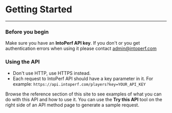# Getting Started
---

### Before you begin

Make sure you have an **IntoPerf API key**. If you don't or you get authentication errors when using it please contact admin@intoperf.com

### Using the API

* Don't use HTTP, use HTTPS instead.
* Each request to IntoPerf API should have a key parameter in it. For example: ```https://api.intoperf.com/players?key=YOUR_API_KEY```

Browse the reference section of this site to see examples of what you can do with this API and how to use it. You can use the **Try this API** tool on the right side of an API method page to generate a sample request.